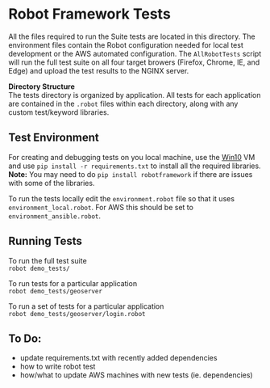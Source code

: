 # Robot Framework Tests

  All the files required to run the Suite tests are located in this directory. 
  The environment files contain the Robot configuration needed for local test development or the AWS automated configuration.
  The `AllRobotTests` script will run the full test suite on all four target browers (Firefox, Chrome, IE, and Edge) and upload the test results to the NGINX server.

  **Directory Structure**  
  The tests directory is organized by application. All tests for each application are contained in the `.robot` files within each directory, along with any custom test/keyword libraries.
  
## Test Environment

  For creating and debugging tests on you local machine, use the [Win10](https://boundlessgeo.egnyte.com/SimpleUI/home.do#Files/0/Shared/Software/Virtual%20Machines/Win%2010%20VMs) VM
  and use `pip install -r requirements.txt` to install all the required libraries. **Note:** You may need to do `pip install robotframework` if there are issues with some of the libraries.
  
  To run the tests locally edit the `environment.robot` file so that it uses `environment_local.robot`. 
  For AWS this should be set to `environment_ansible.robot`.
  
## Running Tests
  
  To run the full test suite   
  `robot demo_tests/`  
  
  To run tests for a particular application  
  `robot demo_tests/geoserver`  
  
  To run a set of tests for a particular application  
  `robot demo_tests/geoserver/login.robot`
  
## To Do:
  
  * update requirements.txt with recently added dependencies
  * how to write robot test
  * how/what to update AWS machines with new tests (ie. dependencies)
